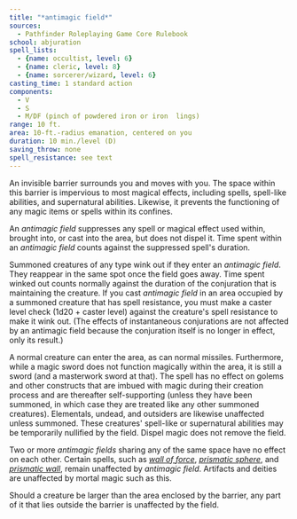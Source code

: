 ```yaml
---
title: "*antimagic field*"
sources:
  - Pathfinder Roleplaying Game Core Rulebook
school: abjuration
spell_lists:
  - {name: occultist, level: 6}
  - {name: cleric, level: 8}
  - {name: sorcerer/wizard, level: 6}
casting_time: 1 standard action
components:
  - V
  - S
  - M/DF (pinch of powdered iron or iron  lings)
range: 10 ft.
area: 10-ft.-radius emanation, centered on you
duration: 10 min./level (D)
saving_throw: none
spell_resistance: see text
---
```


An invisible barrier surrounds you and moves with you. The space within this barrier is impervious to most magical effects, including spells, spell-like abilities, and supernatural abilities. Likewise, it prevents the functioning of any magic items or spells within its confines.

An *antimagic field* suppresses any spell or magical effect used within, brought into, or cast into the area, but does not dispel it. Time spent within an *antimagic field* counts against the suppressed spell's duration.

Summoned creatures of any type wink out if they enter an *antimagic field*. They reappear in the same spot once the field goes away. Time spent winked out counts normally against the duration of the conjuration that is maintaining the creature. If you cast *antimagic field* in an area occupied by a summoned creature that has spell resistance, you must make a caster level check (1d20 + caster level) against the creature's spell resistance to make it wink out. (The effects of instantaneous conjurations are not affected by an antimagic field because the conjuration itself is no longer in effect, only its result.)

A normal creature can enter the area, as can normal missiles. Furthermore, while a magic sword does not function magically within the area, it is still a sword (and a masterwork sword at that). The spell has no effect on golems and other constructs that are imbued with magic during their creation process and are thereafter self-supporting (unless they have been summoned, in which case they are treated like any other summoned creatures). Elementals, undead, and outsiders are likewise unaffected unless summoned. These creatures' spell-like or supernatural abilities may be temporarily nullified by the field. Dispel magic does not remove the field.

Two or more *antimagic fields* sharing any of the same space have no effect on each other. Certain spells, such as [*wall of force*](/spells/wall-of-force/), [*prismatic sphere*](/spells/prismatic-sphere/), and [*prismatic wall*](/spells/prismatic-wall/), remain unaffected by *antimagic field*. Artifacts and deities are unaffected by mortal magic such as this.

Should a creature be larger than the area enclosed by the barrier, any part of it that lies outside the barrier is unaffected by the field.

